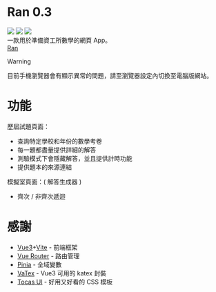 # Ran 0.3
![](https://img.shields.io/badge/ran-v0.3.0-55f?style=flat)
[![](https://img.shields.io/badge/Vue.js-345?style=flat&logo=vuedotjs&logoColor=4FC08D)](https://github.com/vuejs/core)
![](https://img.shields.io/badge/ran--math.js-v1-55f?style=flat)
<br>
一款用於準備資工所數學的網頁 App。<br>
[Ran](https://runnywolf.github.io/ran/#/exam)

> [!WARNING]  
> 目前手機瀏覽器會有顯示異常的問題，請至瀏覽器設定內切換至電腦版網站。

# 功能

歷屆試題頁面：
- 查詢特定學校和年份的數學考卷
- 每一題都盡量提供詳細的解答
- 測驗模式下會隱藏解答，並且提供計時功能
- 提供題本的來源連結

模擬室頁面：( 解答生成器 )
- 齊次 / 非齊次遞迴

# 感謝
- [Vue3](https://vuejs.org/)+[Vite](https://vite.dev/) - 前端框架
- [Vue Router](https://router.vuejs.org/) - 路由管理
- [Pinia](https://pinia.vuejs.org/) - 全域變數
- [VaTex](https://github.com/Shimada666/VaTex) - Vue3 可用的 katex 封裝
- [Tocas UI](https://github.com/teacat/tocas) - 好用又好看的 CSS 模板
